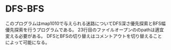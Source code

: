 # DFS-BFS
このプログラムはmap1010で与えられる迷路についてDFS深さ優先探索とBFS幅優先探索を行うプログラムである。
23行目のファイルオープンののpathは適宜変える必要がある。
DFSとBFSの切り替えはコメントアウトを切り替えることによって可能になる。
